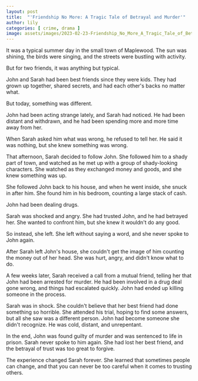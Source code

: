 ```yaml
---
layout: post
title:  "'Friendship No More: A Tragic Tale of Betrayal and Murder'"
author: lily
categories: [ crime, drama ]
image: assets/images/2023-02-23-Friendship_No_More_A_Tragic_Tale_of_Betrayal_and_Murder.png
---
```



It was a typical summer day in the small town of Maplewood. The sun was shining, the birds were singing, and the streets were bustling with activity. 

But for two friends, it was anything but typical. 

John and Sarah had been best friends since they were kids. They had grown up together, shared secrets, and had each other's backs no matter what. 

But today, something was different. 

John had been acting strange lately, and Sarah had noticed. He had been distant and withdrawn, and he had been spending more and more time away from her. 

When Sarah asked him what was wrong, he refused to tell her. He said it was nothing, but she knew something was wrong. 

That afternoon, Sarah decided to follow John. She followed him to a shady part of town, and watched as he met up with a group of shady-looking characters. She watched as they exchanged money and goods, and she knew something was up. 

She followed John back to his house, and when he went inside, she snuck in after him. She found him in his bedroom, counting a large stack of cash. 

John had been dealing drugs. 

Sarah was shocked and angry. She had trusted John, and he had betrayed her. She wanted to confront him, but she knew it wouldn't do any good. 

So instead, she left. She left without saying a word, and she never spoke to John again. 

After Sarah left John's house, she couldn't get the image of him counting the money out of her head. She was hurt, angry, and didn't know what to do.

A few weeks later, Sarah received a call from a mutual friend, telling her that John had been arrested for murder. He had been involved in a drug deal gone wrong, and things had escalated quickly. John had ended up killing someone in the process.

Sarah was in shock. She couldn't believe that her best friend had done something so horrible. She attended his trial, hoping to find some answers, but all she saw was a different person. John had become someone she didn't recognize. He was cold, distant, and unrepentant.

In the end, John was found guilty of murder and was sentenced to life in prison. Sarah never spoke to him again. She had lost her best friend, and the betrayal of trust was too great to forgive.

The experience changed Sarah forever. She learned that sometimes people can change, and that you can never be too careful when it comes to trusting others.
